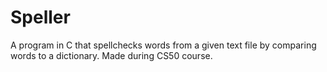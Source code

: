 # Speller
A program in C that spellchecks words from a given text file by comparing words to a dictionary. Made during CS50 course.
